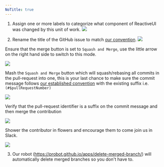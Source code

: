 ```yaml
---
NoTitle: true
---
```

1. Assign one or more labels to categorize what component of ReactiveUI was changed by this unit of work. ![](~/images/apply-one-or-more-labels.png)

2. Rename the title of the GitHub issue to match [our convention](~/contribute/software-style-guide/commit-message-convention.md). ![](~/images/rename-the-title.png)

Ensure that the merge button is set to `Squash and Merge`, use the little arrow on the right hand side to switch to this mode.

![](~/images/squash-and-merge-commit.png)

Mash the `Squash and Merge` button which will squash/rebasing all commits in the pull-request into one, this is your last chance to make sure the commit message follows [our established convention](~/contribute/software-style-guide/commit-message-convention.md) with the existing suffix i.e. `(#$pullRequestNumber)`

![](~/images/ready-for-squash-and-merge.png)

Verify that the pull-request identifier is a suffix on the commit message and then merge the contribution

![](~/images/squash-and-reword-the-commits.png)

Shower the contributor in flowers and encourage them to come join us in Slack.

![](~/images/contribution-merged.png)

3. Our robot (https://probot.github.io/apps/delete-merged-branch/) will automatically delete merged branches so you don't have to.

